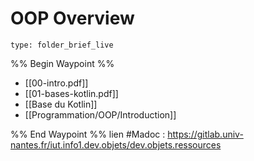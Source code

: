 # OOP Overview
 
```ccard
type: folder_brief_live
```
 
%% Begin Waypoint %%
- [[00-intro.pdf]]
- [[01-bases-kotlin.pdf]]
- [[Base du Kotlin]]
- [[Programmation/OOP/Introduction]]

%% End Waypoint %%
lien #Madoc : https://gitlab.univ-nantes.fr/iut.info1.dev.objets/dev.objets.ressources